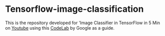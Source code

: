 # Tensorflow-image-classification 
This is the repository developed for 'Image Classifier in TensorFlow in 5 Min on [Youtube](https://www.youtube.com/watch?v=QfNvhPx5Px8) using this [CodeLab](https://codelabs.developers.google.com/codelabs/tensorflow-for-poets/?utm_campaign=chrome_series_machinelearning_063016&utm_source=gdev&utm_medium=yt-desc#0) by Google as a guide.



